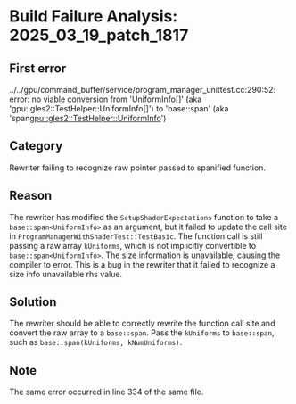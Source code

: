 # Build Failure Analysis: 2025_03_19_patch_1817

## First error

../../gpu/command_buffer/service/program_manager_unittest.cc:290:52: error: no viable conversion from 'UniformInfo[]' (aka 'gpu::gles2::TestHelper::UniformInfo[]') to 'base::span<UniformInfo>' (aka 'span<gpu::gles2::TestHelper::UniformInfo>')

## Category
Rewriter failing to recognize raw pointer passed to spanified function.

## Reason
The rewriter has modified the `SetupShaderExpectations` function to take a `base::span<UniformInfo>` as an argument, but it failed to update the call site in `ProgramManagerWithShaderTest::TestBasic`. The function call is still passing a raw array `kUniforms`, which is not implicitly convertible to `base::span<UniformInfo>`. The size information is unavailable, causing the compiler to error. This is a bug in the rewriter that it failed to recognize a size info unavailable rhs value.

## Solution
The rewriter should be able to correctly rewrite the function call site and convert the raw array to a `base::span`. Pass the `kUniforms` to `base::span`, such as `base::span(kUniforms, kNumUniforms)`.

## Note
The same error occurred in line 334 of the same file.